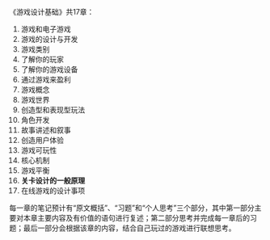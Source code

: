 《游戏设计基础》共17章：

1. 游戏和电子游戏
2. 游戏的设计与开发
3. 游戏类别
4. 了解你的玩家
5. 了解你的游戏设备
6. 通过游戏来盈利
7. 游戏概念
8. 游戏世界
9. 创造型和表现型玩法
10. 角色开发
11. 故事讲述和叙事
12. 创造用户体验
13. 游戏可玩性
14. 核心机制
15. 游戏平衡
16. **关卡设计的一般原理**
17. 在线游戏的设计事项

每一章的笔记预计有“原文概括”、“习题”和“个人思考”三个部分，其中第一部分主要对本章主要内容及有价值的语句进行复述；第二部分思考并完成每一章后的习题；最后一部分会根据该章的内容，结合自己玩过的游戏进行联想思考。